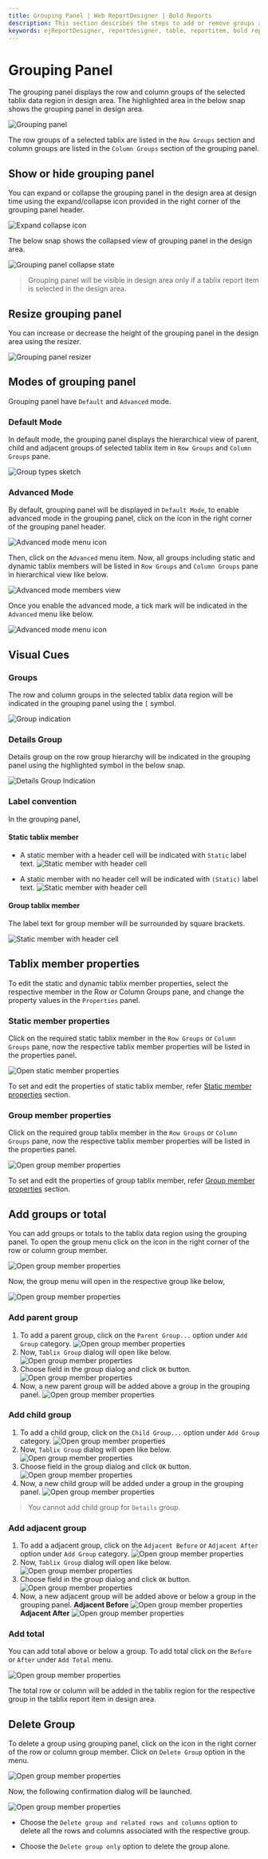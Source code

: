 ```yaml
---
title: Grouping Panel | Web ReportDesigner | Bold Reports
description: This section describes the steps to add or remove groups and totals using grouping panel in Bold Report Designer.
keywords: ejReportDesigner, reportdesigner, table, reportitem, bold reports, documentation, help, ej, user guide, demo, samples, bold reports, bold reporting, grouping pane
---
```


# Grouping Panel

The grouping panel displays the row and column groups of the selected tablix data region in design area. The highlighted area in the below snap shows the grouping panel in design area.

![Grouping panel](/static/assets/on-premise/images/report-designer/report-items/tablix/grouping-panel.png '#width=425px')

The row groups of a selected tablix are listed in the `Row Groups` section and column groups are listed in the `Column Groups` section of the grouping panel.

## Show or hide grouping panel

You can expand or collapse the grouping panel in the design area at design time using the expand/collapse icon provided in the right corner of the grouping panel header.

![Expand collapse icon](/static/assets/on-premise/images/report-designer/report-items/tablix/grouping-panel-expand-collapse-icon.png '#width=385px')

The below snap shows the collapsed view of grouping panel in the design area.

![Grouping panel collapse state](/static/assets/on-premise/images/report-designer/report-items/tablix/grouping-panel-collapsed-state.png '#width=425px')

> Grouping panel will be visible in design area only if a tablix report item is selected in the design area.

## Resize grouping panel

You can increase or decrease the height of the grouping panel in the design area using the resizer.

![Grouping panel resizer](/static/assets/on-premise/images/report-designer/report-items/tablix/grouping-panel-resizer.png '#width=385px')

## Modes of grouping panel

Grouping panel have `Default` and `Advanced` mode.

### Default Mode

In default  mode, the grouping panel displays the hierarchical view of parent, child and adjacent groups of selected tablix item in `Row Groups` and `Column Groups` pane.

![Group types sketch](/static/assets/on-premise/images/report-designer/report-items/tablix/group-types-sketch.png '#width=385px')

### Advanced Mode

By default, grouping panel will be displayed in `Default Mode`, to enable advanced mode in the grouping panel, click on the icon in the right corner of the grouping panel header.

![Advanced mode menu icon](/static/assets/on-premise/images/report-designer/report-items/tablix/advanced-mode-menu-icon.png '#width=385px')

Then, click on the `Advanced` menu item. Now, all groups including static and dynamic tablix members will be listed in `Row Groups` and `Column Groups` pane in hierarchical view like below.

![Advanced mode members view](/static/assets/on-premise/images/report-designer/report-items/tablix/static-and-dynamic-tablix-members-view.png '#width=385px')

Once you enable the advanced mode, a tick mark will be indicated in the `Advanced` menu like below.

![Advanced mode menu icon](/static/assets/on-premise/images/report-designer/report-items/tablix/advanced-mode-indication.png '#width=385px')

## Visual Cues

### Groups

The row and column groups in the selected tablix data region will be indicated in the grouping panel using the `[` symbol.

![Group indication](/static/assets/on-premise/images/report-designer/report-items/tablix/visual-cues-group-indicator.png '#width=385px')

### Details Group

Details group on the row group hierarchy will be indicated in the grouping panel using the highlighted symbol in the below snap.

![Details Group Indication](/static/assets/on-premise/images/report-designer/report-items/tablix/visual-cues-detail-group-indicator.png '#width=385px')

### Label convention

In the grouping panel,

#### Static tablix member

* A static member with a header cell will be indicated with `Static` label text.
   ![Static member with header cell](/static/assets/on-premise/images/report-designer/report-items/tablix/static-member-with-header-cell.png '#width=385px')

* A static member with no header cell will be indicated with `(Static)` label text.
   ![Static member with header cell](/static/assets/on-premise/images/report-designer/report-items/tablix/static-member-with-no-header-cell.png '#width=385px')

#### Group tablix member

The label text for group member will be surrounded by square brackets.

![Static member with header cell](/static/assets/on-premise/images/report-designer/report-items/tablix/grouping-panel-group-member-lable-indication.png '#width=385px')

## Tablix member properties

To edit the static and dynamic tablix member properties, select the respective member in the Row or Column Groups pane, and change the property values in the `Properties` panel.

### Static member properties

Click on the required static tablix member in the `Row Groups` or `Column Groups` pane, now the respective tablix member properties will be listed in the properties panel.

![Open static member properties](/static/assets/on-premise/images/report-designer/report-items/tablix/open-static-member-properties.png)

To set and edit the properties of static tablix member, refer [Static member properties](./../../../report-items/tablix/member-properties/#static-member-properties) section.

### Group member properties

Click on the required group tablix member in the `Row Groups` or `Column Groups` pane, now the respective tablix member properties will be listed in the properties panel.

![Open group member properties](/static/assets/on-premise/images/report-designer/report-items/tablix/open-group-member-properties.png '#width=600px')

To set and edit the properties of group tablix member, refer [Group member properties](./../../../report-items/tablix/member-properties/#group-member-properties) section.

## Add groups or total

You can add groups or totals to the tablix data region using the grouping panel. To open the group menu click on the icon in the right corner of the row or column group member.

![Open group member properties](/static/assets/on-premise/images/report-designer/report-items/tablix/group-menu-icon.png '#width=600px')

Now, the group menu will open in the respective group like below,

![Open group member properties](/static/assets/on-premise/images/report-designer/report-items/tablix/group-menu-open-view.png '#width=385px')

### Add parent group

1. To add a parent group, click on the `Parent Group...` option under `Add Group` category.
   ![Open group member properties](/static/assets/on-premise/images/report-designer/report-items/tablix/parent-group-menu.png '#width=385px')
2. Now, `Tablix Group` dialog will open like below.
   ![Open group member properties](/static/assets/on-premise/images/report-designer/report-items/tablix/tablix-group-dialog.png '#width=385px')
3. Choose field in the group dialog and click `OK` button.
   ![Open group member properties](/static/assets/on-premise/images/report-designer/report-items/tablix/choose-field-in-group-dialog.png '#width=385px')
4. Now, a new parent group will be added above a group in the grouping panel.
   ![Open group member properties](/static/assets/on-premise/images/report-designer/report-items/tablix/new-parent-group.png '#width=385px')

### Add child group

1. To add a child group, click on the `Child Group...` option under `Add Group` category.
   ![Open group member properties](/static/assets/on-premise/images/report-designer/report-items/tablix/child-group-menu.png '#width=385px')
2. Now, `Tablix Group` dialog will open like below.
   ![Open group member properties](/static/assets/on-premise/images/report-designer/report-items/tablix/tablix-group-dialog.png '#width=385px')
3. Choose field in the group dialog and click `OK` button.
   ![Open group member properties](/static/assets/on-premise/images/report-designer/report-items/tablix/choose-field-in-group-dialog.png '#width=385px')
4. Now, a new child group will be added under a group in the grouping panel.
   ![Open group member properties](/static/assets/on-premise/images/report-designer/report-items/tablix/child-group-output.png '#width=355px')

> You cannot add child group for `Details` group.

### Add adjacent group

1. To add a adjacent group, click on the `Adjacent Before` or `Adjacent After` option under `Add Group` category.
   ![Open group member properties](/static/assets/on-premise/images/report-designer/report-items/tablix/adjacent-group-menu.png '#width=385px')
2. Now, `Tablix Group` dialog will open like below.
   ![Open group member properties](/static/assets/on-premise/images/report-designer/report-items/tablix/tablix-group-dialog.png '#width=385px')
3. Choose field in the group dialog and click `OK` button.
   ![Open group member properties](/static/assets/on-premise/images/report-designer/report-items/tablix/choose-field-in-group-dialog.png '#width=385px')
4. Now, a new adjacent group will be added above or below a group in the grouping panel.
    **Adjacent Before**
    ![Open group member properties](/static/assets/on-premise/images/report-designer/report-items/tablix/adjacent-above.png '#width=385px')
    **Adjacent After**
    ![Open group member properties](/static/assets/on-premise/images/report-designer/report-items/tablix/adjacent-after.png '#width=385px')

### Add total

You can add total above or below a group. To add total click on the `Before` or `After` under `Add Total` menu.

![Open group member properties](/static/assets/on-premise/images/report-designer/report-items/tablix/add-total-menu.png '#width=385px')

The total row or column will be added in the tablix region for the respective group in the tablix report item in design area.

## Delete Group

To delete a group using grouping panel, click on the icon in the right corner of the row or column group member. Click on `Delete Group` option in the menu.

![Open group member properties](/static/assets/on-premise/images/report-designer/report-items/tablix/delete-group-menu.png '#width=385px')

Now, the following confirmation dialog will be launched.

![Open group member properties](/static/assets/on-premise/images/report-designer/report-items/tablix/delete-group-dialog.png '#width=385px')

* Choose the `Delete group and related rows and columns` option to delete all the rows and columns associated with the respective group.

* Choose the  `Delete group only` option to delete the group alone.